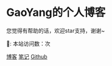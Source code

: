 <!-- 封面配置 -->

<!-- 图标 -->
<!-- <img width="180px" style="border-radius: 50%" bor src="./doc/icon/favicon2.ico"> -->

# GaoYang的个人博客

您觉得有帮助的话，欢迎star支持，谢谢~

👣: 本站访问数：<span id="busuanzi_value_site_pv"></span>次

[博客](/docs/blog/)
[笔记](/docs/notes/)
[Github](https://github.com/GaoYangBenYang)